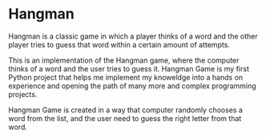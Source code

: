 # Hangman

Hangman is a classic game in which a player thinks of a word and the other player tries to guess that word within a certain amount of attempts.

This is an implementation of the Hangman game, where the computer thinks of a word and the user tries to guess it. 
Hangman Game is my first Python project that helps me implement my knoweldge into a hands on experience and opening the path of many more and complex programming projects.

Hangman Game is created in a way that computer randomly chooses a word from the list, and the user need to guess the right letter from that word.  
